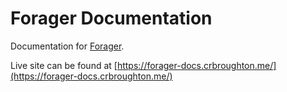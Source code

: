 # Forager Documentation

Documentation for [Forager](https://forager.crbroughton.me/).

Live site can be found at [https://forager-docs.crbroughton.me/](https://forager-docs.crbroughton.me/)